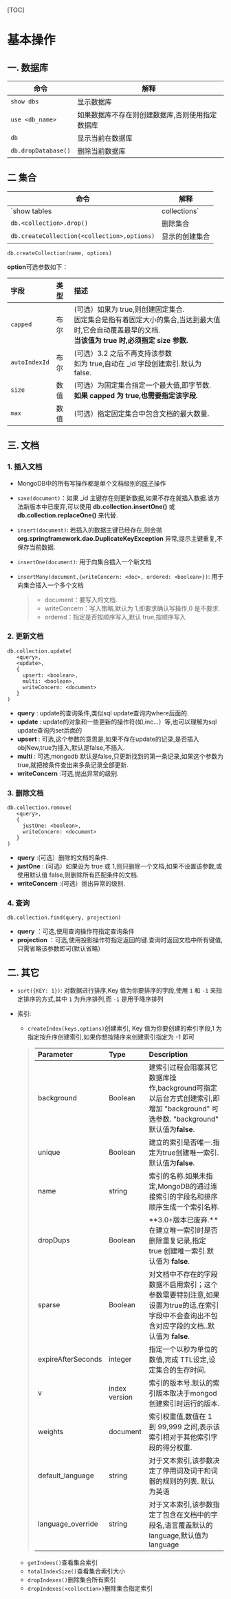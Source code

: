 [TOC]

# 基本操作

## 一. 数据库

| 命令                | 解释                                            |
| ------------------- | ----------------------------------------------- |
| `show dbs`          | 显示数据库                                      |
| `use <db_name>`     | 如果数据库不存在则创建数据库,否则使用指定数据库 |
| `db`                | 显示当前在数据库                                |
| `db.dropDatabase()` | 删除当前数据库                                  |

##  二 集合

| 命令                                        | 解释           |
| ------------------------------------------- | -------------- |
| `show tables|collections`                   | 显示集合       |
| `db.<collection>.drop()`                    | 删除集合       |
| `db.createCollection(<collection>,options)` | 显示的创建集合 |

`db.createCollection(name, options)`

**option**可选参数如下： 

| 字段          | 类型 | 描述                                                         |
| :------------ | :--- | :----------------------------------------------------------- |
| `capped`      | 布尔 | (可选）如果为 true,则创建固定集合.<br />固定集合是指有着固定大小的集合,当达到最大值时,它会自动覆盖最早的文档.<br /> **当该值为 true 时,必须指定 size 参数.** |
| `autoIndexId` | 布尔 | (可选）3.2 之后不再支持该参数<br />如为 true,自动在 _id 字段创建索引.默认为 false. |
| `size`        | 数值 | (可选）为固定集合指定一个最大值,即字节数.<br /> **如果 capped 为 true,也需要指定该字段.** |
| `max`         | 数值 | (可选）指定固定集合中包含文档的最大数量.                     |

## 三. 文档

### 1. 插入文档

- MongoDB中的所有写操作都是单个文档级别的[原子](https://docs.mongodb.com/master/core/write-operations-atomicity/)操作

- `save(document)`：如果 _id 主键存在则更新数据,如果不存在就插入数据.该方法新版本中已废弃,可以使用 **db.collection.insertOne()** 或 **db.collection.replaceOne()** 来代替.

- `insert(document)`: 若插入的数据主键已经存在,则会抛 **org.springframework.dao.DuplicateKeyException** 异常,提示主键重复,不保存当前数据.

- `insertOne(document)`: 用于向集合插入一个新文档

- `insertMany(document,{writeConcern: <doc>, ordered: <boolean>})`: 用于向集合插入一个多个文档

  > - document：要写入的文档.
  > - writeConcern：写入策略,默认为 1,即要求确认写操作,0 是不要求.
  > - ordered：指定是否按顺序写入,默认 true,按顺序写入

### 2. 更新文档

```
db.collection.update(
   <query>,
   <update>,
   {
     upsert: <boolean>,
     multi: <boolean>,
     writeConcern: <document>
   }
)
```

- **query** : update的查询条件,类似sql update查询内where后面的.
- **update** : update的对象和一些更新的操作符(如$,$inc...）等,也可以理解为sql update查询内set后面的
- **upsert** : 可选,这个参数的意思是,如果不存在update的记录,是否插入objNew,true为插入,默认是false,不插入.
- **multi** : 可选,mongodb 默认是false,只更新找到的第一条记录,如果这个参数为true,就把按条件查出来多条记录全部更新.
- **writeConcern** :可选,抛出异常的级别.

### 3. 删除文档

```
db.collection.remove(
   <query>,
   {
     justOne: <boolean>,
     writeConcern: <document>
   }
)
```

- **query** :(可选）删除的文档的条件.
- **justOne** : (可选）如果设为 true 或 1,则只删除一个文档,如果不设置该参数,或使用默认值 false,则删除所有匹配条件的文档.
- **writeConcern** :(可选）抛出异常的级别.

### 4. 查询

```
db.collection.find(query, projection)
```

- **query** ：可选,使用查询操作符指定查询条件
- **projection** ：可选,使用投影操作符指定返回的键.查询时返回文档中所有键值, 只需省略该参数即可(默认省略）

## 二. 其它 

- `sort({KEY: 1})`: 对数据进行排序,Key 值为你要排序的字段,使用 `1` 和 `-1` 来指定排序的方式,其中 `1` 为升序排列,而 `-1` 是用于降序排列

- 索引: 

  - `createIndex(keys,options)`创建索引, Key 值为你要创建的索引字段,1 为指定按升序创建索引,如果你想按降序来创建索引指定为 -1 即可

  > | Parameter          | Type          | Description                                                  |
  > | :----------------- | :------------ | :----------------------------------------------------------- |
  > | background         | Boolean       | 建索引过程会阻塞其它数据库操作,background可指定以后台方式创建索引,即增加 "background" 可选参数. "background" 默认值为**false**. |
  > | unique             | Boolean       | 建立的索引是否唯一.指定为true创建唯一索引.默认值为**false**. |
  > | name               | string        | 索引的名称.如果未指定,MongoDB的通过连接索引的字段名和排序顺序生成一个索引名称. |
  > | dropDups           | Boolean       | **3.0+版本已废弃.**在建立唯一索引时是否删除重复记录,指定 true 创建唯一索引.默认值为 **false**. |
  > | sparse             | Boolean       | 对文档中不存在的字段数据不启用索引；这个参数需要特别注意,如果设置为true的话,在索引字段中不会查询出不包含对应字段的文档..默认值为 **false**. |
  > | expireAfterSeconds | integer       | 指定一个以秒为单位的数值,完成 TTL设定,设定集合的生存时间.    |
  > | v                  | index version | 索引的版本号.默认的索引版本取决于mongod创建索引时运行的版本. |
  > | weights            | document      | 索引权重值,数值在 1 到 99,999 之间,表示该索引相对于其他索引字段的得分权重. |
  > | default_language   | string        | 对于文本索引,该参数决定了停用词及词干和词器的规则的列表. 默认为英语 |
  > | language_override  | string        | 对于文本索引,该参数指定了包含在文档中的字段名,语言覆盖默认的language,默认值为 language |

  - `getIndees()`查看集合索引
  - `totalIndexSize()`查看集合索引大小
  - `dropIndexes()`删除集合所有索引
  - `dropIndexes(<collection>)`删除集合指定索引













